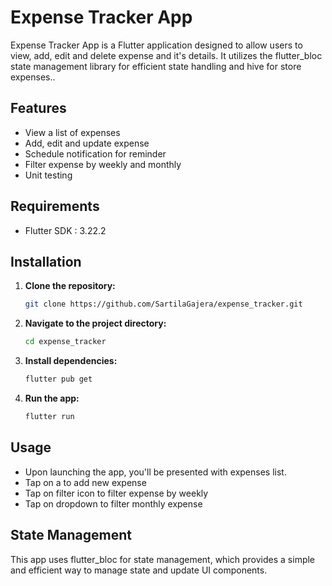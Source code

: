 # Expense Tracker App

Expense Tracker App is a Flutter application designed to allow users to view, add, edit and delete expense and it's details. It utilizes the flutter_bloc state management library for efficient state handling and hive for store expenses..

## Features

- View a list of expenses 
- Add, edit and update expense
- Schedule notification for reminder
- Filter expense by weekly and monthly
- Unit testing


## Requirements

- Flutter SDK : 3.22.2

## Installation

1. **Clone the repository:**

    ```bash
    git clone https://github.com/SartilaGajera/expense_tracker.git
    ```

2. **Navigate to the project directory:**

    ```bash
    cd expense_tracker
    ```

3. **Install dependencies:**

    ```bash
    flutter pub get
    ```

5. **Run the app:**

    ```bash
    flutter run
    ```

## Usage

- Upon launching the app, you'll be presented with expenses list.
- Tap on a to add new expense
- Tap on filter icon to filter expense by weekly
- Tap on dropdown to filter monthly expense

## State Management

This app uses flutter_bloc for state management, which provides a simple and efficient way to manage state and update UI components.